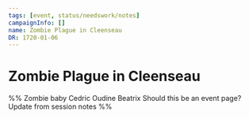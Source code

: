 ```yaml
---
tags: [event, status/needswork/notes]
campaignInfo: []
name: Zombie Plague in Cleenseau
DR: 1720-01-06
---
```


# Zombie Plague in Cleenseau

%% Zombie baby Cedric Oudine Beatrix 
Should this be an event page? Update from session notes
%%
